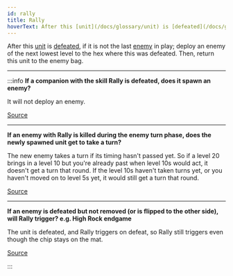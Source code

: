 ```yaml
---
id: rally
title: Rally
hoverText: After this [unit](/docs/glossary/unit) is [defeated](/docs/glossary/defeated), if it is not the last [enemy](/docs/glossary/enemy) in play; deploy an enemy of the next lowest level to the hex where this was defeated. Then, return this unit to the enemy bag.
---
```


After this [unit](/docs/glossary/unit) is [defeated](/docs/glossary/defeated), if it is not the last [enemy](/docs/glossary/enemy) in play; deploy an enemy of the next lowest level to the hex where this was defeated. Then, return this unit to the enemy bag.

---

:::info
**If a companion with the skill Rally is defeated, does it spawn an enemy?**

It will not deploy an enemy.

<a href="https://discord.com/channels/273472391403798528/734891265690304634/1329502622369189978
" target="_blank">Source</a>

---

**If an enemy with Rally is killed during the enemy turn phase, does the newly spawned unit get to take a turn?**

The new enemy takes a turn if its timing hasn't passed yet. So if a level 20 brings in a level 10 but you're already past when level 10s would act, it doesn't get a turn that round. If the level 10s haven't taken turns yet, or you haven't moved on to level 5s yet, it would still get a turn that round.

<a href="https://boardgamegeek.com/thread/3463968/article/45684537#45684537" target="_blank">Source</a>

---

**If an enemy is defeated but not removed (or is flipped to the other side), will Rally trigger? e.g. High Rock endgame**

The unit is defeated, and Rally triggers on defeat, so Rally still triggers even though the chip stays on the mat.

<a href="https://discord.com/channels/273472391403798528/734891265690304634/1329537681754951792" target="_blank">Source</a>

:::
